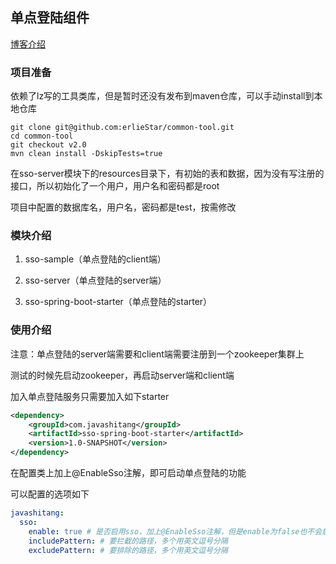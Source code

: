 ## 单点登陆组件

[博客介绍](https://blog.csdn.net/zzti_erlie/article/details/105991909) 

### 项目准备

依赖了lz写的工具类库，但是暂时还没有发布到maven仓库，可以手动install到本地仓库


```shell
git clone git@github.com:erlieStar/common-tool.git
cd common-tool
git checkout v2.0
mvn clean install -DskipTests=true
```

在sso-server模块下的resources目录下，有初始的表和数据，因为没有写注册的接口，所以初始化了一个用户，用户名和密码都是root

项目中配置的数据库名，用户名，密码都是test，按需修改

### 模块介绍

1. sso-sample（单点登陆的client端）

2. sso-server（单点登陆的server端）

3. sso-spring-boot-starter（单点登陆的starter）

### 使用介绍

注意：单点登陆的server端需要和client端需要注册到一个zookeeper集群上

测试的时候先启动zookeeper，再启动server端和client端

加入单点登陆服务只需要加入如下starter

```xml
<dependency>
    <groupId>com.javashitang</groupId>
    <artifactId>sso-spring-boot-starter</artifactId>
    <version>1.0-SNAPSHOT</version>
</dependency>
```

在配置类上加上@EnableSso注解，即可启动单点登陆的功能

可以配置的选项如下
```yaml
javashitang:
  sso:
    enable: true # 是否启用sso，加上@EnableSso注解，但是enable为false也不会启用
    includePattern: # 要拦截的路径，多个用英文逗号分隔
    excludePattern: # 要排除的路径，多个用英文逗号分隔
```
